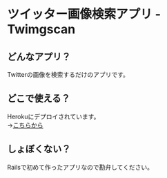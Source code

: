 # ツイッター画像検索アプリ - Twimgscan  
## どんなアプリ？  
Twitterの画像を検索するだけのアプリです。
## どこで使える？  
Herokuにデプロイされています。  
→[こちらから](https://immense-headland-38445.herokuapp.com)
## しょぼくない？  
Railsで初めて作ったアプリなので勘弁してください。